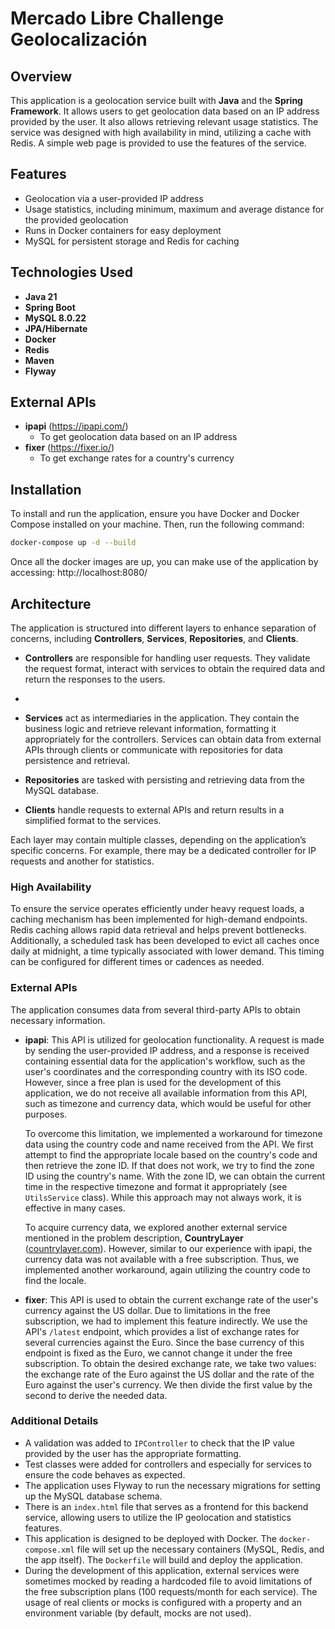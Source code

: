 # Mercado Libre Challenge Geolocalización

## Overview

This application is a geolocation service built with **Java** and the **Spring Framework**. 
It allows users to get geolocation data based on an IP address provided by the user.
It also allows retrieving relevant usage statistics.
The service was designed with high availability in mind, utilizing a cache with Redis.
A simple web page is provided to use the features of the service.

## Features

- Geolocation via a user-provided IP address
- Usage statistics, including minimum, maximum and average distance for the provided geolocation
- Runs in Docker containers for easy deployment
- MySQL for persistent storage and Redis for caching

## Technologies Used

- **Java 21**
- **Spring Boot**
- **MySQL 8.0.22**
- **JPA/Hibernate**
- **Docker**
- **Redis**
- **Maven**
- **Flyway**

## External APIs

- **ipapi** (https://ipapi.com/)
  - To get geolocation data based on an IP address
- **fixer** (https://fixer.io/)
  - To get exchange rates for a country's currency

## Installation

To install and run the application, ensure you have Docker and Docker Compose installed on your machine. 
Then, run the following command:

```bash
docker-compose up -d --build
```

Once all the docker images are up, you can make use of the application by accessing:
http://localhost:8080/

## Architecture

The application is structured into different layers to enhance separation of concerns, including **Controllers**,
**Services**, **Repositories**, and **Clients**.

- **Controllers** are responsible for handling user requests. They validate the request format, interact with services 
to obtain the required data and return the responses to the users.
- 
- **Services** act as intermediaries in the application. They contain the business logic and retrieve relevant 
information, formatting it appropriately for the controllers. Services can obtain data from external APIs through 
clients or communicate with repositories for data persistence and retrieval.

- **Repositories** are tasked with persisting and retrieving data from the MySQL database.

- **Clients** handle requests to external APIs and return results in a simplified format to the services.

Each layer may contain multiple classes, depending on the application’s specific concerns. For example, 
there may be a dedicated controller for IP requests and another for statistics.

### High Availability

To ensure the service operates efficiently under heavy request loads, a caching mechanism has been implemented for 
high-demand endpoints. Redis caching allows rapid data retrieval and helps prevent bottlenecks. Additionally, a 
scheduled task has been developed to evict all caches once daily at midnight, a time typically associated with lower 
demand. This timing can be configured for different times or cadences as needed.

### External APIs
The application consumes data from several third-party APIs to obtain necessary information.

- **ipapi**: This API is utilized for geolocation functionality. A request is made by sending the user-provided IP
  address, and a response is received containing essential data for the application's workflow, such as the
  user's coordinates and the corresponding country with its ISO code. However, since a free plan is used
  for the development of this application, we do not receive all available information from this API,
  such as timezone and currency data, which would be useful for other purposes.

  To overcome this limitation, we implemented a workaround for timezone data using the country code and
  name received from the API. We first attempt to find the appropriate locale based on the country's code
  and then retrieve the zone ID. If that does not work, we try to find the zone ID using the country's
  name. With the zone ID, we can obtain the current time in the respective timezone and format it
  appropriately (see `UtilsService` class). While this approach may not always work, it is effective in
  many cases.

  To acquire currency data, we explored another external service mentioned in the problem description,
  **CountryLayer** ([countrylayer.com](https://countrylayer.com/)). However, similar to our experience
  with ipapi, the currency data was not available with a free subscription. Thus, we implemented another
  workaround, again utilizing the country code to find the locale.

- **fixer**: This API is used to obtain the current exchange rate of the user's currency against the US dollar.
  Due to limitations in the free subscription, we had to implement this feature indirectly. We use the API's
  `/latest` endpoint, which provides a list of exchange rates for several currencies against the Euro.
  Since the base currency of this endpoint is fixed as the Euro, we cannot change it under the free
  subscription. To obtain the desired exchange rate, we take two values: the exchange rate of the Euro
  against the US dollar and the rate of the Euro against the user's currency. We then divide the first
  value by the second to derive the needed data.

### Additional Details

- A validation was added to `IPController` to check that the IP value provided by the user has the
  appropriate formatting.
- Test classes were added for controllers and especially for services to ensure the code behaves as expected.
- The application uses Flyway to run the necessary migrations for setting up the MySQL database schema.
- There is an `index.html` file that serves as a frontend for this backend service, allowing users to utilize
  the IP geolocation and statistics features.
- This application is designed to be deployed with Docker. The `docker-compose.xml` file will set up the
  necessary containers (MySQL, Redis, and the app itself). The `Dockerfile` will build and deploy the application.
- During the development of this application, external services were sometimes mocked by reading a hardcoded
  file to avoid limitations of the free subscription plans (100 requests/month for each service). The usage
  of real clients or mocks is configured with a property and an environment variable (by default, mocks are not used).
